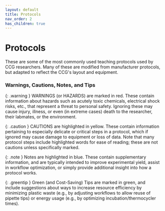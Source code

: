 ```yaml
---
layout: default
title: Protocols
nav_order: 2
has_children: true
---
```

# Protocols

These are some of the most commonly used teaching protocols used by CCG researchers. Many of these are modified from manufacturer protocols, but adapted to reflect the CCG's layout and equipment.

### Warnings, Cautions, Notes, and Tips

{: .warning }
WARNINGS (or HAZARDS) are marked in red. These contain information about hazards such as acutely toxic chemicals, electrical shock risks, etc., that represent a threat to personal safety. Ignoring these may cause injury, illness, or even (in extreme cases) death to the researcher, their labmates, or the environment.

{: .caution }
CAUTIONS are highlighted in yellow. These contain information pertaining to especially delicate or critical steps in a protocol, which if ignored may cause damage to equipment or loss of data. Note that many protocol steps include highlighted words for ease of reading; these are not cautions unless specifically marked.

{: .note }
Notes are highlighted in blue. These contain supplementary information, and are typically intended to improve experimental yield, assist in workflow optimization, or simply provide additional insight into how a protocol works.    

{: .greentip }
Green (and Cost-Saving) Tips are marked in green, and include suggestions about ways to increase resource efficiency by minimizing plastic waste (e.g., by adjusting workflows to allow reuse of pipette tips) or energy usage (e.g., by optimizing incubation/thermocycler times).
